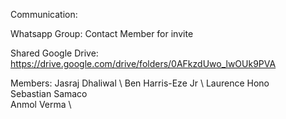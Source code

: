 Communication: 

Whatsapp Group: Contact Member for invite

Shared Google Drive: https://drive.google.com/drive/folders/0AFkzdUwo_lwOUk9PVA

Members: 
Jasraj Dhaliwal \ 
Ben Harris-Eze Jr \ 
Laurence Hono \
Sebastian Samaco \
Anmol Verma \
